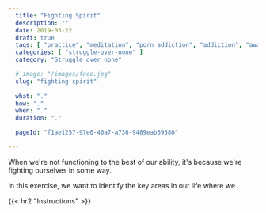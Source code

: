 ```yaml
---
  title: "Fighting Spirit"
  description: ""
  date: 2019-03-22
  draft: true
  tags: [ "practice", "meditation", "porn addiction", "addiction", "awareness", "awareness exercises", "perspective", "nofap", "neverfap", "neverfap deluxe" ]
  categories: [ "struggle-over-none" ]
  category: "Struggle over none"

  # image: "/images/face.jpg"
  slug: "fighting-spirit"
  
  what: "."
  how: "."
  when: "."
  duration: "."

  pageId: "f1ae1257-97e6-40a7-a736-9489eab39580"

---
```


<!-- {{< hr2 "Context" >}} -->

When we're not functioning to the best of our ability, it's because we're fighting ourselves in some way. 

In this exercise, we want to identify the key areas in our life where we .

{{< hr2 "Instructions" >}}




<!-- 
{{< hr2 "Additional Resources" >}}  -->

<!-- maybe link to other  -->

